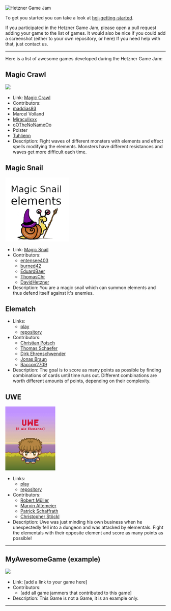 ![Hetzner Game Jam](images/hetzner_game_jam_logo.svg "Hetzner Game Jam")

To get you started you can take a look at [hgj-getting-started](https://github.com/hetzneronline/hgj-getting-started.git).

If you participated in the Hetzner Game Jam, please open a pull request adding your game to the list of games.
It would also be nice if you could add a screenshot (either to your own repository, or here)
If you need help with that, just contact us.

---

Here is a list of awesome games developed during the Hetzner Game Jam:

[comment]: <> (add your game here, you can find an example at the end of this file)

Magic Crawl
-----------
<img src="https://media.githubusercontent.com/media/Tuhlienn/HetznerGameJam/master/Screenshots/Screenshot_2.png" height="200">

- Link: [Magic Crawl](https://github.com/Tuhlienn/HetznerGameJam)
-  Contributors:
  - [maddias93](https://github.com/maddias93)
  - Marcel Volland
  - [Miraculixxx](https://github.com/Miraculixxx)
  - [oOTheNoNameOo](https://github.com/oOTheNoNameOo)
  - Polster
  - [Tuhlienn](https://github.com/Tuhlienn)
- Description: Fight waves of different monsters with elements and effect spells modifying the elements. Monsters have different resistances and waves get more difficult each time.

Magic Snail
-----------

<img src="https://raw.githubusercontent.com/magic-snail/magic-snail/master/assets/images/magic-snail.png" height="200">

- Link: [Magic Snail](https://github.com/magic-snail/magic-snail)
- Contributors:
  - [entensee403](https://github.com/entensee403)
  - [burned42](https://github.com/burned42)
  - [EduardBaer](https://github.com/EduardBaer)
  - [ThomasChr](https://github.com/ThomasChr)
  - [DavidHetzner](https://github.com/DavidHetzner)
- Description: You are a magic snail which can summon elements and thus defend itself against it's enemies.

Elematch
--------

- Links:
  - [play](https://elemat.ch)
  - [repository](https://github.com/elematch/elematch)
- Contributors:
  - [Christian Potsch](https://github.com/Cyberdog66)
  - [Thomas Schaefer](https://github.com/Holly1337)
  - [Dirk Ehrenschwender](https://github.com/dehrenschwender)
  - [Jonas Braun](https://github.com/j-brn)
  - [Raccon2709](https://github.com/Raccoon2709)
- Description: The goal is to score as many points as possible by finding combinations of cards until time runs out. Different combinations are worth different amounts of points, depending on their complexity.

UWE
--------

<img src="https://github.com/Herzmut-Games/uwe/raw/master/uwe_logo.png" height="200">

- Links:
  - [play](https://play.herzmut.games)
  - [repository](https://github.com/Herzmut-Games/uwe)
- Contributors:
  - [Robert Müller](https://github.com/Flipez)
  - [Marvin Altemeier](https://github.com/iMarv)
  - [Patrick Schaffrath](https://github.com/patrickschaffrath)
  - [Christopher Stöckl](https://github.com/c-stoeckl)
- Description: Uwe was just minding his own business when he unexpectedly fell into a dungeon and was attacked by elementals.
  Fight the elementals with their opposite element and score as many points as possible!

---

MyAwesomeGame (example)
-----------------------

<img src="images/hetzner_game_jam_logo_small.png" height="200">

- Link: [add a link to your game here]
- Contributors:
  - [add all game jammers that contributed to this game]
- Description: This Game is not a Game, it is an example only.
---
